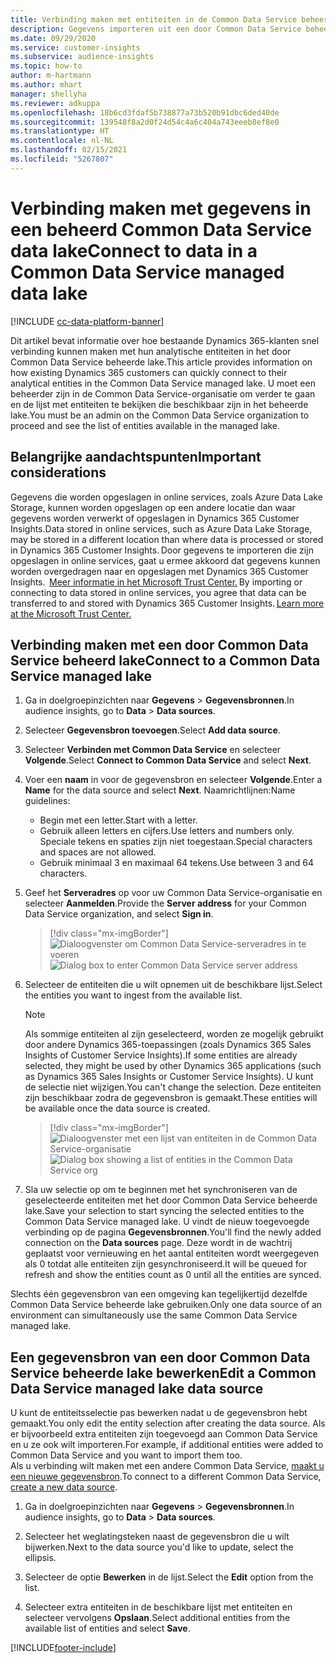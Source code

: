 ```yaml
---
title: Verbinding maken met entiteiten in de Common Data Service beheerde lake
description: Gegevens importeren uit een door Common Data Service beheerd data lake.
ms.date: 09/29/2020
ms.service: customer-insights
ms.subservice: audience-insights
ms.topic: how-to
author: m-hartmann
ms.author: mhart
manager: shellyha
ms.reviewer: adkuppa
ms.openlocfilehash: 18b6cd3fdaf5b738877a73b520b91dbc6ded40de
ms.sourcegitcommit: 139548f8a2d0f24d54c4a6c404a743eeeb8ef8e0
ms.translationtype: HT
ms.contentlocale: nl-NL
ms.lasthandoff: 02/15/2021
ms.locfileid: "5267807"
---
```

# <a name="connect-to-data-in-a-common-data-service-managed-data-lake"></a><span data-ttu-id="8b749-103">Verbinding maken met gegevens in een beheerd Common Data Service data lake</span><span class="sxs-lookup"><span data-stu-id="8b749-103">Connect to data in a Common Data Service managed data lake</span></span>

[!INCLUDE [cc-data-platform-banner](../includes/cc-data-platform-banner.md)]

<span data-ttu-id="8b749-104">Dit artikel bevat informatie over hoe bestaande Dynamics 365-klanten snel verbinding kunnen maken met hun analytische entiteiten in het door Common Data Service beheerde lake.</span><span class="sxs-lookup"><span data-stu-id="8b749-104">This article provides information on how existing Dynamics 365 customers can quickly connect to their analytical entities in the Common Data Service managed lake.</span></span> <span data-ttu-id="8b749-105">U moet een beheerder zijn in de Common Data Service-organisatie om verder te gaan en de lijst met entiteiten te bekijken die beschikbaar zijn in het beheerde lake.</span><span class="sxs-lookup"><span data-stu-id="8b749-105">You must be an admin on the Common Data Service organization to proceed and see the list of entities available in the managed lake.</span></span>

## <a name="important-considerations"></a><span data-ttu-id="8b749-106">Belangrijke aandachtspunten</span><span class="sxs-lookup"><span data-stu-id="8b749-106">Important considerations</span></span>

<span data-ttu-id="8b749-107">Gegevens die worden opgeslagen in online services, zoals Azure Data Lake Storage, kunnen worden opgeslagen op een andere locatie dan waar gegevens worden verwerkt of opgeslagen in Dynamics 365 Customer Insights.</span><span class="sxs-lookup"><span data-stu-id="8b749-107">Data stored in online services, such as Azure Data Lake Storage, may be stored in a different location than where data is processed or stored in Dynamics 365 Customer Insights.</span></span><span data-ttu-id="8b749-108"> Door gegevens te importeren die zijn opgeslagen in online services, gaat u ermee akkoord dat gegevens kunnen worden overgedragen naar en opgeslagen met Dynamics 365 Customer Insights.  [Meer informatie in het Microsoft Trust Center.](https://www.microsoft.com/trust-center)</span><span class="sxs-lookup"><span data-stu-id="8b749-108"> By importing or connecting to data stored in online services, you agree that data can be transferred to and stored with Dynamics 365 Customer Insights. [Learn more at the Microsoft Trust Center.](https://www.microsoft.com/trust-center)</span></span>

## <a name="connect-to-a-common-data-service-managed-lake"></a><span data-ttu-id="8b749-109">Verbinding maken met een door Common Data Service beheerd lake</span><span class="sxs-lookup"><span data-stu-id="8b749-109">Connect to a Common Data Service managed lake</span></span>

1. <span data-ttu-id="8b749-110">Ga in doelgroepinzichten naar **Gegevens** > **Gegevensbronnen**.</span><span class="sxs-lookup"><span data-stu-id="8b749-110">In audience insights, go to **Data** > **Data sources**.</span></span>

2. <span data-ttu-id="8b749-111">Selecteer **Gegevensbron toevoegen**.</span><span class="sxs-lookup"><span data-stu-id="8b749-111">Select **Add data source**.</span></span>

3. <span data-ttu-id="8b749-112">Selecteer **Verbinden met Common Data Service** en selecteer **Volgende**.</span><span class="sxs-lookup"><span data-stu-id="8b749-112">Select **Connect to Common Data Service** and select **Next**.</span></span>

4. <span data-ttu-id="8b749-113">Voer een **naam** in voor de gegevensbron en selecteer **Volgende**.</span><span class="sxs-lookup"><span data-stu-id="8b749-113">Enter a **Name** for the data source and select **Next**.</span></span> <span data-ttu-id="8b749-114">Naamrichtlijnen:</span><span class="sxs-lookup"><span data-stu-id="8b749-114">Name guidelines:</span></span> 
   - <span data-ttu-id="8b749-115">Begin met een letter.</span><span class="sxs-lookup"><span data-stu-id="8b749-115">Start with a letter.</span></span>
   - <span data-ttu-id="8b749-116">Gebruik alleen letters en cijfers.</span><span class="sxs-lookup"><span data-stu-id="8b749-116">Use letters and numbers only.</span></span> <span data-ttu-id="8b749-117">Speciale tekens en spaties zijn niet toegestaan.</span><span class="sxs-lookup"><span data-stu-id="8b749-117">Special characters and spaces are not allowed.</span></span>
   - <span data-ttu-id="8b749-118">Gebruik minimaal 3 en maximaal 64 tekens.</span><span class="sxs-lookup"><span data-stu-id="8b749-118">Use between 3 and 64 characters.</span></span>

5. <span data-ttu-id="8b749-119">Geef het **Serveradres** op voor uw Common Data Service-organisatie en selecteer **Aanmelden**.</span><span class="sxs-lookup"><span data-stu-id="8b749-119">Provide the **Server address** for your Common Data Service organization, and select **Sign in**.</span></span>

   > [!div class="mx-imgBorder"]
   > <span data-ttu-id="8b749-120">![Dialoogvenster om Common Data Service-serveradres in te voeren](media/enter-CDS-org-details.png)</span><span class="sxs-lookup"><span data-stu-id="8b749-120">![Dialog box to enter Common Data Service server address](media/enter-CDS-org-details.png)</span></span>

6. <span data-ttu-id="8b749-121">Selecteer de entiteiten die u wilt opnemen uit de beschikbare lijst.</span><span class="sxs-lookup"><span data-stu-id="8b749-121">Select the entities you want to ingest from the available list.</span></span>    

   > [!NOTE]
   > <span data-ttu-id="8b749-122">Als sommige entiteiten al zijn geselecteerd, worden ze mogelijk gebruikt door andere Dynamics 365-toepassingen (zoals Dynamics 365 Sales Insights of Customer Service Insights).</span><span class="sxs-lookup"><span data-stu-id="8b749-122">If some entities are already selected, they might be used by other Dynamics 365 applications (such as Dynamics 365 Sales Insights or Customer Service Insights).</span></span> <span data-ttu-id="8b749-123">U kunt de selectie niet wijzigen.</span><span class="sxs-lookup"><span data-stu-id="8b749-123">You can't change the selection.</span></span> <span data-ttu-id="8b749-124">Deze entiteiten zijn beschikbaar zodra de gegevensbron is gemaakt.</span><span class="sxs-lookup"><span data-stu-id="8b749-124">These entities will be available once the data source is created.</span></span>

   > [!div class="mx-imgBorder"]
   > <span data-ttu-id="8b749-125">![Dialoogvenster met een lijst van entiteiten in de Common Data Service-organisatie](media/select-analytical-entities.png)</span><span class="sxs-lookup"><span data-stu-id="8b749-125">![Dialog box showing a list of entities in the Common Data Service org](media/select-analytical-entities.png)</span></span>

7. <span data-ttu-id="8b749-126">Sla uw selectie op om te beginnen met het synchroniseren van de geselecteerde entiteiten met het door Common Data Service beheerde lake.</span><span class="sxs-lookup"><span data-stu-id="8b749-126">Save your selection to start syncing the selected entities to the Common Data Service managed lake.</span></span> <span data-ttu-id="8b749-127">U vindt de nieuw toegevoegde verbinding op de pagina **Gegevensbronnen**.</span><span class="sxs-lookup"><span data-stu-id="8b749-127">You'll find the newly added connection on the **Data sources** page.</span></span> <span data-ttu-id="8b749-128">Deze wordt in de wachtrij geplaatst voor vernieuwing en het aantal entiteiten wordt weergegeven als 0 totdat alle entiteiten zijn gesynchroniseerd.</span><span class="sxs-lookup"><span data-stu-id="8b749-128">It will be queued for refresh and show the entities count as 0 until all the entities are synced.</span></span>

<span data-ttu-id="8b749-129">Slechts één gegevensbron van een omgeving kan tegelijkertijd dezelfde Common Data Service beheerde lake gebruiken.</span><span class="sxs-lookup"><span data-stu-id="8b749-129">Only one data source of an environment can simultaneously use the same Common Data Service managed lake.</span></span>

## <a name="edit-a-common-data-service-managed-lake-data-source"></a><span data-ttu-id="8b749-130">Een gegevensbron van een door Common Data Service beheerde lake bewerken</span><span class="sxs-lookup"><span data-stu-id="8b749-130">Edit a Common Data Service managed lake data source</span></span>

<span data-ttu-id="8b749-131">U kunt de entiteitsselectie pas bewerken nadat u de gegevensbron hebt gemaakt.</span><span class="sxs-lookup"><span data-stu-id="8b749-131">You only edit the entity selection after creating the data source.</span></span> <span data-ttu-id="8b749-132">Als er bijvoorbeeld extra entiteiten zijn toegevoegd aan Common Data Service en u ze ook wilt importeren.</span><span class="sxs-lookup"><span data-stu-id="8b749-132">For example, if additional entities were added to Common Data Service and you want to import them too.</span></span>    
<span data-ttu-id="8b749-133">Als u verbinding wilt maken met een andere Common Data Service, [maakt u een nieuwe gegevensbron](#connect-to-a-common-data-service-managed-lake).</span><span class="sxs-lookup"><span data-stu-id="8b749-133">To connect to a different Common Data Service, [create a new data source](#connect-to-a-common-data-service-managed-lake).</span></span>

1. <span data-ttu-id="8b749-134">Ga in doelgroepinzichten naar **Gegevens** > **Gegevensbronnen**.</span><span class="sxs-lookup"><span data-stu-id="8b749-134">In audience insights, go to **Data** > **Data sources**.</span></span>

2. <span data-ttu-id="8b749-135">Selecteer het weglatingsteken naast de gegevensbron die u wilt bijwerken.</span><span class="sxs-lookup"><span data-stu-id="8b749-135">Next to the data source you'd like to update, select the ellipsis.</span></span>

3. <span data-ttu-id="8b749-136">Selecteer de optie **Bewerken** in de lijst.</span><span class="sxs-lookup"><span data-stu-id="8b749-136">Select the **Edit** option from the list.</span></span>

4. <span data-ttu-id="8b749-137">Selecteer extra entiteiten in de beschikbare lijst met entiteiten en selecteer vervolgens **Opslaan**.</span><span class="sxs-lookup"><span data-stu-id="8b749-137">Select additional entities from the available list of entities and select **Save**.</span></span>


[!INCLUDE[footer-include](../includes/footer-banner.md)]